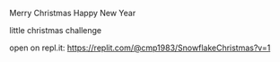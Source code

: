 Merry Christmas
Happy New Year

little christmas challenge


open on repl.it: https://replit.com/@cmp1983/SnowflakeChristmas?v=1 
